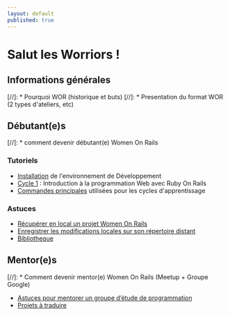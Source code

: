 ```yaml
---
layout: default
published: true
---
```


# Salut les Worriors !

## Informations générales

[//]: * Pourquoi WOR (historique et buts)
[//]: * Presentation du format WOR (2 types d'ateliers, etc)

## Débutant(e)s

[//]: * comment devenir débutant(e) Women On Rails

### Tutoriels

* [Installation](/guide/installation) de l'environnement de Développement
* [Cycle 1](/guide/cycle_1) : Introduction à la programmation Web avec Ruby On Rails
* [Commandes principales](/guide/main_commands) utilisées pour les cycles d'apprentissage

### Astuces
* [Récupérer en local un projet Women On Rails](/guide/get_project)
* [Enregistrer les modifications locales sur son répertoire distant](/guide/push_project)
* [Bibliotheque](/guide/tips)

## Mentor(e)s

[//]: * Comment devenir mentor(e) Women On Rails (Meetup + Groupe Google)
* [Astuces pour mentorer un groupe d’étude de programmation](http://coaching.rubymonstas.org/fr/)
* [Projets à traduire](/guide/translations)

